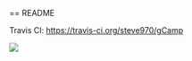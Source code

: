 == README

Travis CI: https://travis-ci.org/steve970/gCamp

![](https://travis-ci.org/steve970/gCamp.svg)
